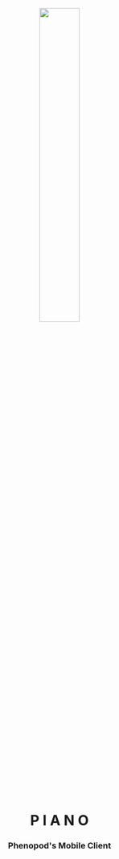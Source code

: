 
<p align="center"><img width=40% src="https://cdn0.iconfinder.com/data/icons/musical-instruments-icons-set-cartoon-style/512/a1112-512.png"></p>
<h1 align="center">P I A N O</h1>
<h3 align="center">Phenopod's Mobile Client</h3>
